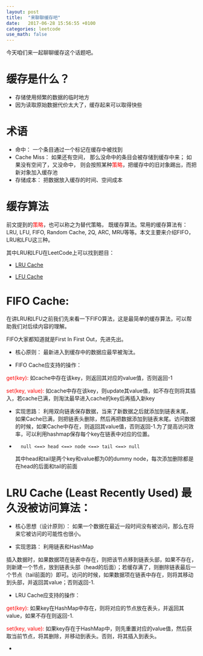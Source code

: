 ```yaml
---
layout: post
title:  "来聊聊缓存吧"
date:   2017-06-28 15:56:55 +0100
categories: leetcode
use_math: false
---
```


今天咱们来一起聊聊缓存这个话题吧。

缓存是什么？
=========

* 存储使用频繁的数据的临时地方
* 因为读取原始数据代价太大了，缓存起来可以取得快些

术语
====

* 命中： 一个条目通过一个标记在缓存中被找到
* Cache Miss： 如果还有空间， 那么没命中的条目会被存储到缓存中来； 如果没有空间了，又没命中， 则会按照某种<font color="red">策略</font>，把缓存中的旧对象踢出，而把新对象加入缓存池
* 存储成本： 把数据放入缓存的时间、空间成本

缓存算法
=======

前文提到的<font color="red">策略</font>，也可以称之为替代策略， 既缓存算法。常用的缓存算法有：LRU, LFU, FIFO, Random Cache, 2Q, ARC, MRU等等。本文主要来介绍FIFO，LRU和LFU这三种。

其中LRU和LFU在LeetCode上可以找到题目：

* [LRU Cache]

* [LFU Cache]


FIFO Cache:
===========

在讲LRU和LFU之前我们先来看一下FIFO算法，这是最简单的缓存算法，可以帮助我们对后续内容的理解。

FIFO大家都知道就是First In First Out，先进先出。

* 核心原则： 最新进入到缓存中的数据应最早被淘汰。

* FIFO Cache应支持的操作：

<font color="red">get(key): </font>如cache中存在该key，则返回其对应的value值，否则返回-1

<font color="red">set(key, value): </font>如cache中存在该key，则update其value值，如不存在则将其插入，若cache已满，则淘汰最早进入cache的key后再插入新key

* 实现思路： 利用双向链表保存数据，当来了新数据之后就添加到链表末尾， 如果Cache已满，则把链表头删除，然后再把数据添加到链表末尾。访问数据的时候，如果Cache中存在，则返回其value值，否则返回-1.为了提高访问效率，可以利用hashmap保存每个key在链表中对应的位置。

* [FIFO代码]: 请点击前面的链接。链表的结构如下图所示：

        null <==> head <==> node <==> tail <==> null

   其中head和tail是两个key和value都为0的dummy node，每次添加删除都是在head的后面和tail的前面


LRU Cache (Least Recently Used) 最久没被访问算法：
==============================================

* 核心思想（设计原则）： 如果一个数据在最近一段时间没有被访问，那么在将来它被访问的可能性也很小。

* 实现思路： 利用链表和HashMap

插入数据时，如果数据项在链表中存在，则把该节点移到链表头部，如果不存在，则新建一个节点，放到链表头部（head的后面）；若缓存满了，则删除链表最后一个节点（tail前面的）即可。访问的时候，如果数据项在链表中存在，则将其移动到头部，并返回其value；否则返回-1.

* LRU Cache应支持的操作：

<font color="red">get(key): </font>如果key在HashMap中存在，则将对应的节点放在表头，并返回其value，如果不存在则返回-1.

<font color="red">set(key, value): </font>如果key存在于HashMap中，则先重置对应的value值，然后获取当前节点，将其删除，并移动到表头。否则，将其插入到表头。

* [LRU代码]: 请点击前面的链接。


[LRU Cache]: https://leetcode.com/problems/lru-cache/#/description
[LFU Cache]: https://leetcode.com/problems/lfu-cache/#/description
[FIFO代码]: https://github.com/sophiesongge/LeetCode/blob/master/src/solution/FIFOCache.java
[LRU代码]: https://github.com/sophiesongge/LeetCode/blob/master/src/solution/LRUCache.java